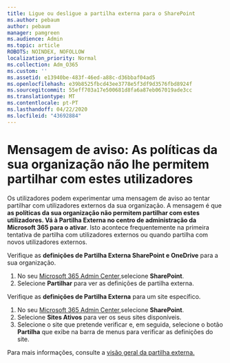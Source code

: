 ```yaml
---
title: Ligue ou desligue a partilha externa para o SharePoint
ms.author: pebaum
author: pebaum
manager: pamgreen
ms.audience: Admin
ms.topic: article
ROBOTS: NOINDEX, NOFOLLOW
localization_priority: Normal
ms.collection: Adm_O365
ms.custom: ''
ms.assetid: e13940be-483f-46ed-a88c-d36bbaf04ad5
ms.openlocfilehash: e39b8525fbcd43ee3778e5f3df9d3576fbd8924f
ms.sourcegitcommit: 55eff703a17e500681d8fa6a87eb067019ade3cc
ms.translationtype: MT
ms.contentlocale: pt-PT
ms.lasthandoff: 04/22/2020
ms.locfileid: "43692884"
---
```

# <a name="warning-message-your-organizations-policies-dont-allow-you-to-share-with-these-users"></a>Mensagem de aviso: As políticas da sua organização não lhe permitem partilhar com estes utilizadores

Os utilizadores podem experimentar uma mensagem de aviso ao tentar partilhar com utilizadores externos da sua organização. A mensagem é que **as políticas da sua organização não permitem partilhar com estes utilizadores. Vá à Partilha Externa no centro de administração da Microsoft 365 para o ativar**. Isto acontece frequentemente na primeira tentativa de partilha com utilizadores externos ou quando partilha com novos utilizadores externos.

Verifique as **definições de Partilha Externa SharePoint e OneDrive** para a sua organização.

1. No seu [Microsoft 365 Admin Center,](https://admin.microsoft.com/AdminPortal/Home#/homepage">https://admin.microsoft.com/)selecione **SharePoint**.
3. Selecione **Partilhar** para ver as definições de partilha externa.

Verifique as **definições de Partilha Externa** para um site específico.

1. No seu [Microsoft 365 Admin Center,](https://admin.microsoft.com/AdminPortal/Home#/homepage">https://admin.microsoft.com/)selecione **SharePoint**.
2. Selecione **Sites Ativos** para ver os seus sites disponíveis.
3. Selecione o site que pretende verificar e, em seguida, selecione o botão **Partilha** que exibe na barra de menus para verificar as definições do site.

Para mais informações, consulte a [visão geral da partilha externa.](https://docs.microsoft.com/sharepoint/external-sharing-overview)